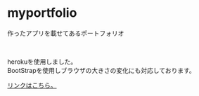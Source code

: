 # myportfolio


<p>作ったアプリを載せてあるポートフォリオ</p><br>
<p>herokuを使用しました。<br>BootStrapを使用しブラウザの大きさの変化にも対応しております。</p>
<p><a href="https://myportfolio190523.herokuapp.com/">リンクはこちら。</a></p>
